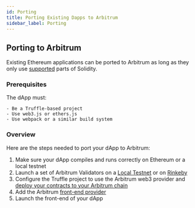 ```yaml
---
id: Porting
title: Porting Existing Dapps to Arbitrum
sidebar_label: Porting
---
```


## Porting to Arbitrum

Existing Ethereum applications can be ported to Arbitrum as long as they only use [supported](Solidity_Support.md) parts of Solidity.

### Prerequisites

The dApp must:

    - Be a Truffle-based project
    - Use web3.js or ethers.js
    - Use webpack or a similar build system

### Overview

Here are the steps needed to port your dApp to Arbitrum:

1. Make sure your dApp compiles and runs correctly on Ethereum or a local testnet
2. Launch a set of Arbitrum Validators on a [Local Testnet](Local_Blockchain.md) or on [Rinkeby](Rinkeby.md)
3. Configure the Truffle project to use the Arbitrum web3 provider and [deploy your contracts to your Arbitrum chain](Contract_Deployment.md)
4. Add the Arbitrum [front-end provider](Frontend_Integration.md)
5. Launch the front-end of your dApp
